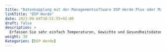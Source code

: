 ```yaml
---
title: "Datenkopplung mit der Managementsoftware DSP Herde Plus oder Mast"
linkTitle: "DSP Herde"
date: 2023-08-04T10:51:55+02:00
draft: false
description: >
  Erfassen Sie sehr einfach Temperaturen, Gewichte und Gesundheitsdaten mit dem VitalControl und importieren Sie diese Daten in die Software *Herde*.
weight: 30
Kategorien: [DSP Herde]
---
```


